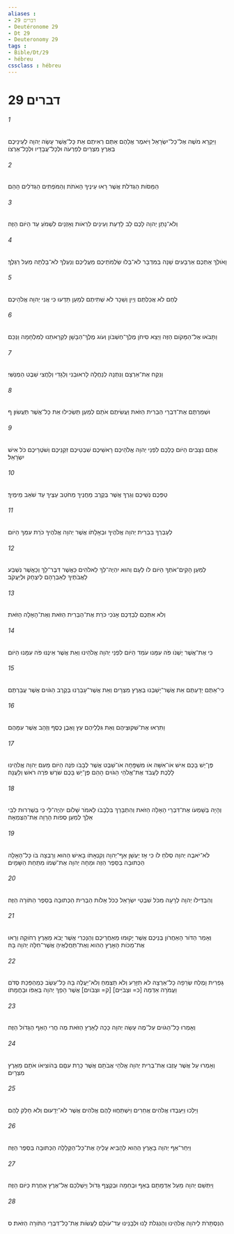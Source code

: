 ```yaml
---
aliases : 
- דברים 29
- Deutéronome 29
- Dt 29
- Deuteronomy 29
tags : 
- Bible/Dt/29
- hébreu
cssclass : hébreu
---
```


# דברים 29

###### 1
וַיִּקְרָא מֹשֶׁה אֶל־כָּל־יִשְׂרָאֵל וַיֹּאמֶר אֲלֵהֶם אַתֶּם רְאִיתֶם אֵת כָּל־אֲשֶׁר עָשָׂה יְהוָה לְעֵינֵיכֶם בְּאֶרֶץ מִצְרַיִם לְפַרְעֹה וּלְכָל־עֲבָדָיו וּלְכָל־אַרְצֹו׃
###### 2
הַמַּסֹּות הַגְּדֹלֹת אֲשֶׁר רָאוּ עֵינֶיךָ הָאֹתֹת וְהַמֹּפְתִים הַגְּדֹלִים הָהֵם׃
###### 3
וְלֹא־נָתַן יְהוָה לָכֶם לֵב לָדַעַת וְעֵינַיִם לִרְאֹות וְאָזְנַיִם לִשְׁמֹעַ עַד הַיֹּום הַזֶּה׃
###### 4
וָאֹולֵךְ אֶתְכֶם אַרְבָּעִים שָׁנָה בַּמִּדְבָּר לֹא־בָלוּ שַׂלְמֹתֵיכֶם מֵעֲלֵיכֶם וְנַעַלְךָ לֹא־בָלְתָה מֵעַל רַגְלֶךָ׃
###### 5
לֶחֶם לֹא אֲכַלְתֶּם וְיַיִן וְשֵׁכָר לֹא שְׁתִיתֶם לְמַעַן תֵּדְעוּ כִּי אֲנִי יְהוָה אֱלֹהֵיכֶם׃
###### 6
וַתָּבֹאוּ אֶל־הַמָּקֹום הַזֶּה וַיֵּצֵא סִיחֹן מֶלֶךְ־חֶשְׁבֹּון וְעֹוג מֶלֶךְ־הַבָּשָׁן לִקְרָאתֵנוּ לַמִּלְחָמָה וַנַּכֵּם׃
###### 7
וַנִּקַּח אֶת־אַרְצָם וַנִּתְּנָהּ לְנַחֲלָה לָראוּבֵנִי וְלַגָּדִי וְלַחֲצִי שֵׁבֶט הַמְנַשִּׁי׃
###### 8
וּשְׁמַרְתֶּם אֶת־דִּבְרֵי הַבְּרִית הַזֹּאת וַעֲשִׂיתֶם אֹתָם לְמַעַן תַּשְׂכִּילוּ אֵת כָּל־אֲשֶׁר תַּעֲשׂוּן׃ ף
###### 9
אַתֶּם נִצָּבִים הַיֹּום כֻּלְּכֶם לִפְנֵי יְהוָה אֱלֹהֵיכֶם רָאשֵׁיכֶם שִׁבְטֵיכֶם זִקְנֵיכֶם וְשֹׁטְרֵיכֶם כֹּל אִישׁ יִשְׂרָאֵל׃
###### 10
טַפְּכֶם נְשֵׁיכֶם וְגֵרְךָ אֲשֶׁר בְּקֶרֶב מַחֲנֶיךָ מֵחֹטֵב עֵצֶיךָ עַד שֹׁאֵב מֵימֶיךָ׃
###### 11
לְעָבְרְךָ בִּבְרִית יְהוָה אֱלֹהֶיךָ וּבְאָלָתֹו אֲשֶׁר יְהוָה אֱלֹהֶיךָ כֹּרֵת עִמְּךָ הַיֹּום׃
###### 12
לְמַעַן הָקִים־אֹתְךָ הַיֹּום לֹו לְעָם וְהוּא יִהְיֶה־לְּךָ לֵאלֹהִים כַּאֲשֶׁר דִּבֶּר־לָךְ וְכַאֲשֶׁר נִשְׁבַּע לַאֲבֹתֶיךָ לְאַבְרָהָם לְיִצְחָק וּלְיַעֲקֹב׃
###### 13
וְלֹא אִתְּכֶם לְבַדְּכֶם אָנֹכִי כֹּרֵת אֶת־הַבְּרִית הַזֹּאת וְאֶת־הָאָלָה הַזֹּאת׃
###### 14
כִּי אֶת־אֲשֶׁר יֶשְׁנֹו פֹּה עִמָּנוּ עֹמֵד הַיֹּום לִפְנֵי יְהוָה אֱלֹהֵינוּ וְאֵת אֲשֶׁר אֵינֶנּוּ פֹּה עִמָּנוּ הַיֹּום׃
###### 15
כִּי־אַתֶּם יְדַעְתֶּם אֵת אֲשֶׁר־יָשַׁבְנוּ בְּאֶרֶץ מִצְרָיִם וְאֵת אֲשֶׁר־עָבַרְנוּ בְּקֶרֶב הַגֹּויִם אֲשֶׁר עֲבַרְתֶּם׃
###### 16
וַתִּרְאוּ אֶת־שִׁקּוּצֵיהֶם וְאֵת גִּלֻּלֵיהֶם עֵץ וָאֶבֶן כֶּסֶף וְזָהָב אֲשֶׁר עִמָּהֶם׃
###### 17
פֶּן־יֵשׁ בָּכֶם אִישׁ אֹו־אִשָּׁה אֹו מִשְׁפָּחָה אֹו־שֵׁבֶט אֲשֶׁר לְבָבֹו פֹנֶה הַיֹּום מֵעִם יְהוָה אֱלֹהֵינוּ לָלֶכֶת לַעֲבֹד אֶת־אֱלֹהֵי הַגֹּויִם הָהֵם פֶּן־יֵשׁ בָּכֶם שֹׁרֶשׁ פֹּרֶה רֹאשׁ וְלַעֲנָה׃
###### 18
וְהָיָה בְּשָׁמְעֹו אֶת־דִּבְרֵי הָאָלָה הַזֹּאת וְהִתְבָּרֵךְ בִּלְבָבֹו לֵאמֹר שָׁלֹום יִהְיֶה־לִּי כִּי בִּשְׁרִרוּת לִבִּי אֵלֵךְ לְמַעַן סְפֹות הָרָוָה אֶת־הַצְּמֵאָה׃
###### 19
לֹא־יֹאבֶה יְהוָה סְלֹחַ לֹו כִּי אָז יֶעְשַׁן אַף־יְהוָה וְקִנְאָתֹו בָּאִישׁ הַהוּא וְרָבְצָה בֹּו כָּל־הָאָלָה הַכְּתוּבָה בַּסֵּפֶר הַזֶּה וּמָחָה יְהוָה אֶת־שְׁמֹו מִתַּחַת הַשָּׁמָיִם׃
###### 20
וְהִבְדִּילֹו יְהוָה לְרָעָה מִכֹּל שִׁבְטֵי יִשְׂרָאֵל כְּכֹל אָלֹות הַבְּרִית הַכְּתוּבָה בְּסֵפֶר הַתֹּורָה הַזֶּה׃
###### 21
וְאָמַר הַדֹּור הָאַחֲרֹון בְּנֵיכֶם אֲשֶׁר יָקוּמוּ מֵאַחֲרֵיכֶם וְהַנָּכְרִי אֲשֶׁר יָבֹא מֵאֶרֶץ רְחֹוקָה וְרָאוּ אֶת־מַכֹּות הָאָרֶץ הַהִוא וְאֶת־תַּחֲלֻאֶיהָ אֲשֶׁר־חִלָּה יְהוָה בָּהּ׃
###### 22
גָּפְרִית וָמֶלַח שְׂרֵפָה כָל־אַרְצָהּ לֹא תִזָּרַע וְלֹא תַצְמִחַ וְלֹא־יַעֲלֶה בָהּ כָּל־עֵשֶׂב כְּמַהְפֵּכַת סְדֹם וַעֲמֹרָה אַדְמָה [כ= וּצְבֹיִּים] [ק= וּצְבֹויִם] אֲשֶׁר הָפַךְ יְהוָה בְּאַפֹּו וּבַחֲמָתֹו׃
###### 23
וְאָמְרוּ כָּל־הַגֹּויִם עַל־מֶה עָשָׂה יְהוָה כָּכָה לָאָרֶץ הַזֹּאת מֶה חֳרִי הָאַף הַגָּדֹול הַזֶּה׃
###### 24
וְאָמְרוּ עַל אֲשֶׁר עָזְבוּ אֶת־בְּרִית יְהוָה אֱלֹהֵי אֲבֹתָם אֲשֶׁר כָּרַת עִםָּם בְּהֹוצִיאֹו אֹתָם מֵאֶרֶץ מִצְרָיִם׃
###### 25
וַיֵּלְכוּ וַיַּעַבְדוּ אֱלֹהִים אֲחֵרִים וַיִּשְׁתַּחֲוּוּ לָהֶם אֱלֹהִים אֲשֶׁר לֹא־יְדָעוּם וְלֹא חָלַק לָהֶם׃
###### 26
וַיִּחַר־אַף יְהוָה בָּאָרֶץ הַהִוא לְהָבִיא עָלֶיהָ אֶת־כָּל־הַקְּלָלָה הַכְּתוּבָה בַּסֵּפֶר הַזֶּה׃
###### 27
וַיִּתְּשֵׁם יְהוָה מֵעַל אַדְמָתָם בְּאַף וּבְחֵמָה וּבְקֶצֶף גָּדֹול וַיַּשְׁלִכֵם אֶל־אֶרֶץ אַחֶרֶת כַּיֹּום הַזֶּה׃
###### 28
הַנִּסְתָּרֹת לַיהוָה אֱלֹהֵינוּ וְהַנִּגְלֹת לָנוּ וּלְבָנֵינוּ עַד־עֹולָם לַעֲשֹׂות אֶת־כָּל־דִּבְרֵי הַתֹּורָה הַזֹּאת׃ ס
